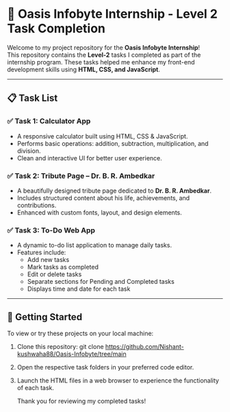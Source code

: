 # 🌟 Oasis Infobyte Internship - Level 2 Task Completion

Welcome to my project repository for the **Oasis Infobyte Internship**!  
This repository contains the **Level-2** tasks I completed as part of the internship program. These tasks helped me enhance my front-end development skills using **HTML, CSS, and JavaScript**.

---

## 📋 Task List

### ✅ Task 1: Calculator App
- A responsive calculator built using HTML, CSS & JavaScript.
- Performs basic operations: addition, subtraction, multiplication, and division.
- Clean and interactive UI for better user experience.

### ✅ Task 2: Tribute Page – Dr. B. R. Ambedkar
- A beautifully designed tribute page dedicated to **Dr. B. R. Ambedkar**.
- Includes structured content about his life, achievements, and contributions.
- Enhanced with custom fonts, layout, and design elements.

### ✅ Task 3: To-Do Web App
- A dynamic to-do list application to manage daily tasks.
- Features include:
  - Add new tasks
  - Mark tasks as completed
  - Edit or delete tasks
  - Separate sections for Pending and Completed tasks
  - Displays time and date for each task

---

## 🚀 Getting Started

To view or try these projects on your local machine:

1. Clone this repository: git clone https://github.com/Nishant-kushwaha88/Oasis-Infobyte/tree/main
2. Open the respective task folders in your preferred code editor.   
3. Launch the HTML files in a web browser to experience the functionality of each task.

   Thank you for reviewing my completed tasks!
